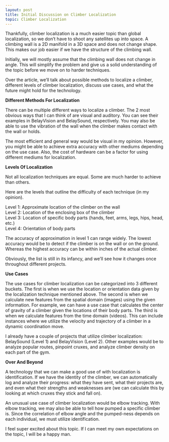 ```yaml
---
layout: post
title: Initial Discussion on Climber Localization
topic: Climber Localization
---
```


Thankfully, climber localization is a much easier topic than global localization, so we don’t have to shoot any satellites up into space.
A climbing wall is a 2D manifold in a 3D space and does not change shape.
This makes our job easier if we have the structure of the climbing wall.

Initially, we will mostly assume that the climbing wall does not change in angle.
This will simplify the problem and give us a solid understanding of the topic before we move on to harder techniques.

Over the article, we’ll talk about possible methods to localize a climber, different levels of climber localization, discuss use cases, and what the future might hold for the technology.

**Different Methods For Localization**

There can be multiple different ways to localize a climber.
The 2 most obvious ways that I can think of are visual and auditory.
You can see their examples in BelayVision and BelaySound, respectively.
You may also be able to use the vibration of the wall when the climber makes contact with the wall or holds.

The most efficient and general way would be visual in my opinion.
However, you might be able to achieve extra accuracy with other mediums depending on the use case.
Also, the cost of hardware can be a factor for using different mediums for localization.

**Levels Of Localization**

Not all localization techniques are equal.
Some are much harder to achieve than others.

Here are the levels that outline the difficulty of each technique (in my opinion).

Level 1: Approximate location of the climber on the wall  
Level 2: Location of the enclosing box of the climber  
Level 3: Location of specific body parts (hands, feet, arms, legs, hips, head, etc.)  
Level 4: Orientation of body parts  

The accuracy of approximation in level 1 can range widely.
The lowest accuracy would be to detect if the climber is on the wall or on the ground.
Whereas the highest accuracy can be within inches of the actual climber.

Obviously, the list is still in its infancy, and we’ll see how it changes once throughout different projects.

**Use Cases**

The use cases for climber localization can be categorized into 3 different buckets.
The first is when we use the location or orientation data given by the localization technique mentioned above.
The second is when we calculate new features from the spatial domain (images) using the given information.
For example, we can have a use case that calculates the center of gravity of a climber given the locations of their body parts.
The third is when we calculate features from the time domain (videos).
This can include instances where we utilize the velocity and trajectory of a climber in a dynamic coordination move.

I already have a couple of projects that utilize climber localization: BelaySound (Level 1) and BelayVision (Level 2).
Other examples would be to analyze popular routes, pinpoint cruxes, and analyze climber density on each part of the gym.

**Over And Beyond**

A technology that we can make a good use of with localization is identification.
If we have the identity of the climber, we can automatically log and analyze their progress: what they have sent, what their projects are, and even what their strengths and weaknesses are (we can calculate this by looking at which cruxes they stick and fall on).

An unusual use case of climber localization would be elbow tracking.
With elbow tracking, we may also be able to tell how pumped a specific climber is.
Since the correlation of elbow angle and the pumped-ness depends on each individual, we must utilize identification.

I feel super excited about this topic.
If I can meet my own expectations on the topic, I will be a happy man.
